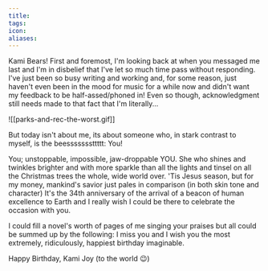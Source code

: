 ```yaml
---
title: 
tags: 
icon: 
aliases: 
---
```

Kami Bears! First and foremost, I'm looking back at when you messaged me last and I'm in disbelief that I've let so much time pass without responding. I've just been so busy writing and working and, for some reason, just haven't even been in the mood for music for a while now and didn't want my feedback to be half-assed/phoned in! Even so though, acknowledgment still needs made to that fact that I'm literally...

![[parks-and-rec-the-worst.gif]]

But today isn't about me, its about someone who, in stark contrast to myself, is the beesssssssttttt: You!  

You; unstoppable, impossible, jaw-droppable YOU.  She who shines and twinkles brighter and with more sparkle than all the lights and tinsel on all the Christmas trees the whole, wide world over.  'Tis Jesus season, but for my money, mankind's savior just pales in comparison (in both skin tone and character) It's the 34th anniversary of the arrival of a beacon of human excellence to Earth and I really wish I could be there to celebrate the occasion with you.  

I could fill a novel's worth of pages of me singing your praises but all could be summed up by the following:  I miss you and I wish you the most extremely, ridiculously, happiest birthday imaginable.

Happy Birthday, Kami Joy (to the world 😉)                   